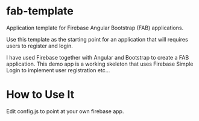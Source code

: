fab-template
============

Application template for Firebase Angular Bootstrap (FAB) applications.

Use this template as the starting point for an application that will requires users to register and login.

I have used Firebase together with Angular and Bootstrap to create a FAB application. 
This demo app is a working skeleton that uses Firebase Simple Login to implement user registration etc...

How to Use It
===

Edit config.js to point at your own firebase app.


